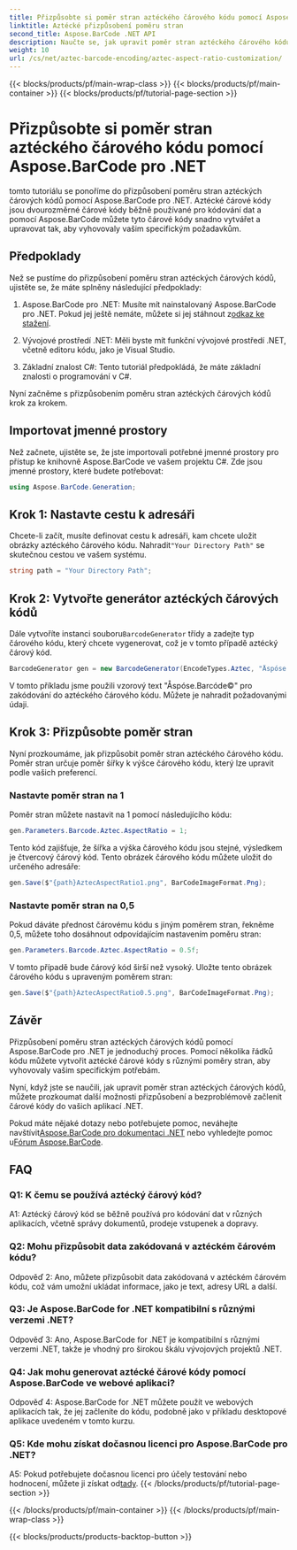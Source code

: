 ```yaml
---
title: Přizpůsobte si poměr stran aztéckého čárového kódu pomocí Aspose.BarCode pro .NET
linktitle: Aztécké přizpůsobení poměru stran
second_title: Aspose.BarCode .NET API
description: Naučte se, jak upravit poměr stran aztéckého čárového kódu pomocí Aspose.BarCode for .NET. Vytvářejte jedinečné, flexibilní čárové kódy pro své aplikace .NET.
weight: 10
url: /cs/net/aztec-barcode-encoding/aztec-aspect-ratio-customization/
---
```


{{< blocks/products/pf/main-wrap-class >}}
{{< blocks/products/pf/main-container >}}
{{< blocks/products/pf/tutorial-page-section >}}

# Přizpůsobte si poměr stran aztéckého čárového kódu pomocí Aspose.BarCode pro .NET

tomto tutoriálu se ponoříme do přizpůsobení poměru stran aztéckých čárových kódů pomocí Aspose.BarCode pro .NET. Aztécké čárové kódy jsou dvourozměrné čárové kódy běžně používané pro kódování dat a pomocí Aspose.BarCode můžete tyto čárové kódy snadno vytvářet a upravovat tak, aby vyhovovaly vašim specifickým požadavkům.

## Předpoklady

Než se pustíme do přizpůsobení poměru stran aztéckých čárových kódů, ujistěte se, že máte splněny následující předpoklady:

1.  Aspose.BarCode pro .NET: Musíte mít nainstalovaný Aspose.BarCode pro .NET. Pokud jej ještě nemáte, můžete si jej stáhnout z[odkaz ke stažení](https://releases.aspose.com/barcode/net/).

2. Vývojové prostředí .NET: Měli byste mít funkční vývojové prostředí .NET, včetně editoru kódu, jako je Visual Studio.

3. Základní znalost C#: Tento tutoriál předpokládá, že máte základní znalosti o programování v C#.

Nyní začněme s přizpůsobením poměru stran aztéckých čárových kódů krok za krokem.

## Importovat jmenné prostory

Než začnete, ujistěte se, že jste importovali potřebné jmenné prostory pro přístup ke knihovně Aspose.BarCode ve vašem projektu C#. Zde jsou jmenné prostory, které budete potřebovat:

```csharp
using Aspose.BarCode.Generation;
```

## Krok 1: Nastavte cestu k adresáři

 Chcete-li začít, musíte definovat cestu k adresáři, kam chcete uložit obrázky aztéckého čárového kódu. Nahradit`"Your Directory Path"` se skutečnou cestou ve vašem systému.

```csharp
string path = "Your Directory Path";
```

## Krok 2: Vytvořte generátor aztéckých čárových kódů

 Dále vytvoříte instanci souboru`BarcodeGenerator` třídy a zadejte typ čárového kódu, který chcete vygenerovat, což je v tomto případě aztécký čárový kód.

```csharp
BarcodeGenerator gen = new BarcodeGenerator(EncodeTypes.Aztec, "Åspóse.Barcóde©");
```

V tomto příkladu jsme použili vzorový text "Åspóse.Barcóde©" pro zakódování do aztéckého čárového kódu. Můžete je nahradit požadovanými údaji.

## Krok 3: Přizpůsobte poměr stran

Nyní prozkoumáme, jak přizpůsobit poměr stran aztéckého čárového kódu. Poměr stran určuje poměr šířky k výšce čárového kódu, který lze upravit podle vašich preferencí.

### Nastavte poměr stran na 1

Poměr stran můžete nastavit na 1 pomocí následujícího kódu:

```csharp
gen.Parameters.Barcode.Aztec.AspectRatio = 1;
```

Tento kód zajišťuje, že šířka a výška čárového kódu jsou stejné, výsledkem je čtvercový čárový kód. Tento obrázek čárového kódu můžete uložit do určeného adresáře:

```csharp
gen.Save($"{path}AztecAspectRatio1.png", BarCodeImageFormat.Png);
```

### Nastavte poměr stran na 0,5

Pokud dáváte přednost čárovému kódu s jiným poměrem stran, řekněme 0,5, můžete toho dosáhnout odpovídajícím nastavením poměru stran:

```csharp
gen.Parameters.Barcode.Aztec.AspectRatio = 0.5f;
```

V tomto případě bude čárový kód širší než vysoký. Uložte tento obrázek čárového kódu s upraveným poměrem stran:

```csharp
gen.Save($"{path}AztecAspectRatio0.5.png", BarCodeImageFormat.Png);
```

## Závěr

Přizpůsobení poměru stran aztéckých čárových kódů pomocí Aspose.BarCode pro .NET je jednoduchý proces. Pomocí několika řádků kódu můžete vytvořit aztécké čárové kódy s různými poměry stran, aby vyhovovaly vašim specifickým potřebám.

Nyní, když jste se naučili, jak upravit poměr stran aztéckých čárových kódů, můžete prozkoumat další možnosti přizpůsobení a bezproblémově začlenit čárové kódy do vašich aplikací .NET.

 Pokud máte nějaké dotazy nebo potřebujete pomoc, neváhejte navštívit[Aspose.BarCode pro dokumentaci .NET](https://reference.aspose.com/barcode/net/) nebo vyhledejte pomoc u[Fórum Aspose.BarCode](https://forum.aspose.com/c/barcode/13).

## FAQ

### Q1: K čemu se používá aztécký čárový kód?

A1: Aztécký čárový kód se běžně používá pro kódování dat v různých aplikacích, včetně správy dokumentů, prodeje vstupenek a dopravy.

### Q2: Mohu přizpůsobit data zakódovaná v aztéckém čárovém kódu?

Odpověď 2: Ano, můžete přizpůsobit data zakódovaná v aztéckém čárovém kódu, což vám umožní ukládat informace, jako je text, adresy URL a další.

### Q3: Je Aspose.BarCode for .NET kompatibilní s různými verzemi .NET?

Odpověď 3: Ano, Aspose.BarCode for .NET je kompatibilní s různými verzemi .NET, takže je vhodný pro širokou škálu vývojových projektů .NET.

### Q4: Jak mohu generovat aztécké čárové kódy pomocí Aspose.BarCode ve webové aplikaci?

Odpověď 4: Aspose.BarCode for .NET můžete použít ve webových aplikacích tak, že jej začleníte do kódu, podobně jako v příkladu desktopové aplikace uvedeném v tomto kurzu.

### Q5: Kde mohu získat dočasnou licenci pro Aspose.BarCode pro .NET?

A5: Pokud potřebujete dočasnou licenci pro účely testování nebo hodnocení, můžete ji získat od[tady](https://purchase.aspose.com/temporary-license/).
{{< /blocks/products/pf/tutorial-page-section >}}

{{< /blocks/products/pf/main-container >}}
{{< /blocks/products/pf/main-wrap-class >}}

{{< blocks/products/products-backtop-button >}}
